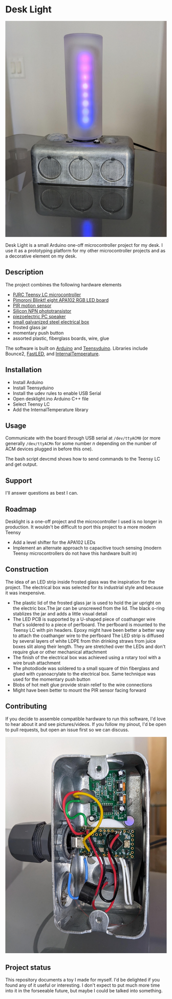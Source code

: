 # Desk Light

![Home made decorative lamp](doc/desklight_front.jpg)

Desk Light is a small Arduino one-off microcontroller project for my desk. I use it as a prototyping platform for my other microcontroller projects and as a decorative element on my desk.

## Description
The project combines the following hardware elements
- [PJRC Teensy LC microcontroller](https://www.pjrc.com/teensy/teensyLC.html)
- [Pimoroni Blinkt! eight APA102 RGB LED board](https://shop.pimoroni.com/products/blinkt?variant=22408658695)
- [PIR motion sensor](https://www.amazon.com/gp/product/B07DC4Z4QV/ref=ppx_yo_dt_b_search_asin_title?ie=UTF8&psc=1)
- [Silicon NPN phototransistor](https://www.digchip.com/datasheets/download_datasheet.php?id=192120&part-number=BPX81)
- [piezoelectric PC speaker](https://www.amazon.com/gp/product/B00QK1K2DS/ref=ppx_yo_dt_b_search_asin_title?ie=UTF8&psc=1)
- [small galvanized steel electrical box](https://www.homedepot.com/p/Steel-City-1-Gang-4-in-2-1-8-in-D-New-Work-Metal-Utility-Box-5837112-25R/202590841)
- frosted glass jar
- momentary push button
- assorted plastic, fiberglass boards, wire, glue

The software is built on [Arduino](https://www.arduino.cc/en/software) and [Teensyduino](https://www.pjrc.com/teensy/td_download.html). Libraries include Bounce2, [FastLED](https://github.com/FastLED/FastLED), and [InternalTemperature](https://github.com/LAtimes2/InternalTemperature).

## Installation
- Install Arduino
- Install Teensyduino
- Install the udev rules to enable USB Serial
- Open desklight.ino Arduino C++ file
- Select Teensy LC
- Add the InternalTemperature library

## Usage
Communicate with the board through USB serial at `/dev/ttyACM0` (or more generally `/dev/ttyACMn` for some number _n_ depending on the number of ACM devices plugged in before this one).

The bash script devcmd shows how to send commands to the Teensy LC and get output.

## Support
I'll answer questions as best I can. 

## Roadmap
Desklight is a one-off project and the microcontroller I used is no longer in production. It wouldn't be difficult to port this project to a more modern Teensy
- Add a level shifter for the APA102 LEDs
- Implement an alternate approach to capacitive touch sensing (modern Teensy microcontrollers do not have this hardware built in)

## Construction
The idea of an LED strip inside frosted glass was the inspiration for the project. The electrical box was selected for its industrial style and because it was inexpensive.
- The plastic lid of the frosted glass jar is used to hold the jar upright on the electric box.The jar can be unscrewed from the lid. The black o-ring stablizes the jar and adds a little visual detail
- The LED PCB is supported by a U-shaped piece of coathanger wire that's soldered to a piece of perfboard. The perfboard is mounted to the Teensy LC with pin headers. Epoxy might have been better a better way to attach the coathanger wire to the perfboard
The LED strip is diffused by several layers of white LDPE from thin drinking straws from juice boxes slit along their length. They are stretched over the LEDs and don't require glue or other mechanical attachment
- The finish of the electrical box was achieved using a rotary tool with a wire brush attachment
- The photodiode was soldered to a small square of thin fiberglass and glued with cyanoacrylate to the electrical box. Same technique was used for the momentary push button
- Blobs of hot melt glue provide strain relief to the wire connections
- Might have been better to mount the PIR sensor facing forward

## Contributing
If you decide to assemble compatible hardware to run this software, I'd love to hear about it and see pictures/videos. If you follow my pinout, I'd be open to pull requests, but open an issue first so we can discuss.

![Wiring of desk lamp](doc/desklight_bottom.jpg)

## Project status
This repository documents a toy I made for myself. I'd be delighted if you found any of it useful or interesting. I don't expect to put much more time into it in the forseeable future, but maybe I could be talked into something.